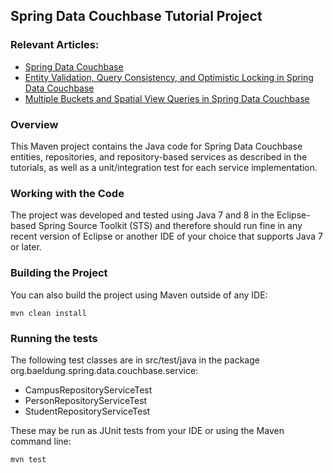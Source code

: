 ## Spring Data Couchbase Tutorial Project

### Relevant Articles:
- [Spring Data Couchbase](http://www.baeldung.com/spring-data-couchbase)
- [Entity Validation, Query Consistency, and Optimistic Locking in Spring Data Couchbase](http://www.baeldung.com/entity-validation-locking-and-query-consistency-in-spring-data-couchbase)
- [Multiple Buckets and Spatial View Queries in Spring Data Couchbase](http://www.baeldung.com/spring-data-couchbase-buckets-and-spatial-view-queries)

### Overview
This Maven project contains the Java code for Spring Data Couchbase
entities, repositories, and repository-based services
as described in the tutorials, as well as a unit/integration test
for each service implementation.

### Working with the Code
The project was developed and tested using Java 7 and 8 in the Eclipse-based
Spring Source Toolkit (STS) and therefore should run fine in any
recent version of Eclipse or another IDE of your choice
that supports Java 7 or later.

### Building the Project
You can also build the project using Maven outside of any IDE:
```
mvn clean install
```

### Running the tests
The following test classes are in src/test/java in the package
org.baeldung.spring.data.couchbase.service:
- CampusRepositoryServiceTest
- PersonRepositoryServiceTest
- StudentRepositoryServiceTest

These may be run as JUnit tests from your IDE
or using the Maven command line:
```
mvn test
```
